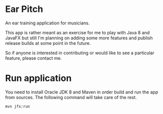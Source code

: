 Ear Pitch
===

An ear training application for musicians.

This app is rather meant as an exercise for me to play with Java 8 and JavaFX but still I'm planning on adding some more features and publish release builds at some point in the future. 

So if anyone is interested in contributing or would like to see a particular feature, please contact me.

# Run application

You need to install Oracle JDK 8 and Maven in order build and run the app from sources. The following command will take care of the rest.

```
mvn jfx:run
```